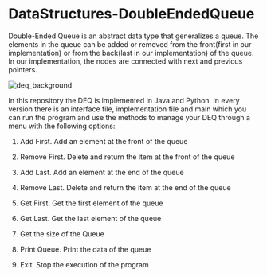 # DataStructures-DoubleEndedQueue

Double-Ended Queue is an abstract data type that generalizes a queue. The elements in the queue can be added or removed from the front(first in our implementation) or from the back(last in our implementation) of the queue. In our implementation, the nodes are connected with next and previous pointers.


![deq_background](https://github.com/konstantinosKatsamis/DataStructures-DoubleEndedQueue/assets/75335809/c88608d9-7a3e-4cb4-8394-4ac98d48a8d5)

In this repository the DEQ is implemented in Java and Python. In every version there is an interface file, implementation file and main which you can run the program and use the methods to manage your DEQ through a menu with the following options:

1. Add First. Add an element at the front of the queue

2. Remove First. Delete and return the item at the front of the queue

3. Add Last. Add an element at the end of the queue

4. Remove Last. Delete and return the item at the end of the queue

5. Get First. Get the first element of the queue

6. Get Last. Get the last element of the queue

7. Get the size of the Queue

8. Print Queue. Print the data of the queue

9. Exit. Stop the execution of the program
